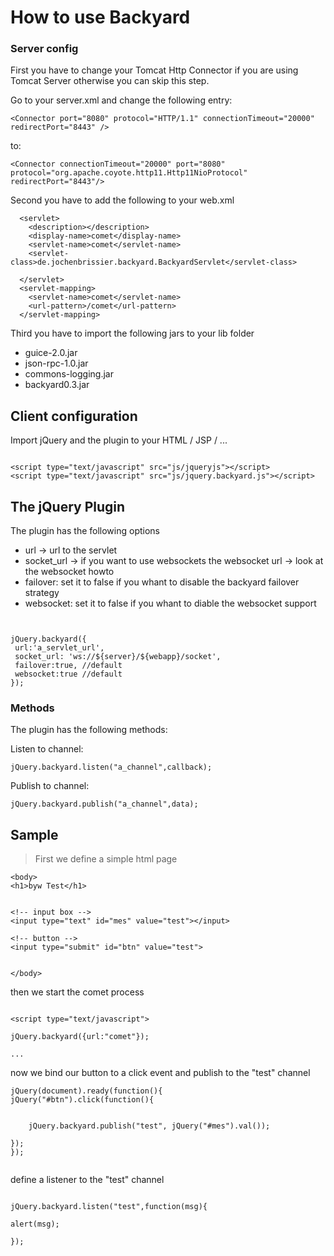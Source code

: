 # How to use Backyard #



### Server config ###

First you have to change your Tomcat Http Connector if you are using Tomcat Server
otherwise you can skip this step.

Go to your server.xml and change the following entry:

```
<Connector port="8080" protocol="HTTP/1.1" connectionTimeout="20000"          redirectPort="8443" />
```
to:

```
<Connector connectionTimeout="20000" port="8080" protocol="org.apache.coyote.http11.Http11NioProtocol" redirectPort="8443"/>
```
Second you have to add the following to your web.xml
```
  <servlet>
    <description></description>
    <display-name>comet</display-name>
    <servlet-name>comet</servlet-name>
    <servlet-class>de.jochenbrissier.backyard.BackyardServlet</servlet-class>
  
  </servlet>
  <servlet-mapping>
    <servlet-name>comet</servlet-name>
    <url-pattern>/comet</url-pattern>
  </servlet-mapping>
```

Third you have to import the following jars to your lib folder

  * guice-2.0.jar
  * json-rpc-1.0.jar
  * commons-logging.jar
  * backyard0.3.jar


## Client configuration ##
Import jQuery and the plugin to your HTML / JSP / ...

```

<script type="text/javascript" src="js/jqueryjs"></script>
<script type="text/javascript" src="js/jquery.backyard.js"></script>

```
## The jQuery Plugin ##
The plugin has the following options

  * url -> url to the servlet
  * socket\_url -> if you want to use websockets the websocket url -> look at the websocket howto
  * failover: set it to false if you whant to disable the backyard failover strategy
  * websocket: set it to false if you whant to diable the websocket support

```


jQuery.backyard({
 url:'a_servlet_url',
 socket_url: 'ws://${server}/${webapp}/socket',
 failover:true, //default
 websocket:true //default
});

```

### Methods ###
The plugin has the following methods:

Listen to channel:
```
jQuery.backyard.listen("a_channel",callback);
```

Publish to channel:
```
jQuery.backyard.publish("a_channel",data);
```



## Sample ##
> First we define a simple html page

```
<body>
<h1>byw Test</h1>


<!-- input box -->
<input type="text" id="mes" value="test"></input>

<!-- button -->
<input type="submit" id="btn" value="test">


</body>

```


then we start the comet process

```

<script type="text/javascript">

jQuery.backyard({url:"comet"});

...

```
now we bind our button to a click event and publish to the "test" channel


```
jQuery(document).ready(function(){
jQuery("#btn").click(function(){


	jQuery.backyard.publish("test", jQuery("#mes").val());
	
});
});


```

define a listener to the "test" channel


```

jQuery.backyard.listen("test",function(msg){

alert(msg);

});

```